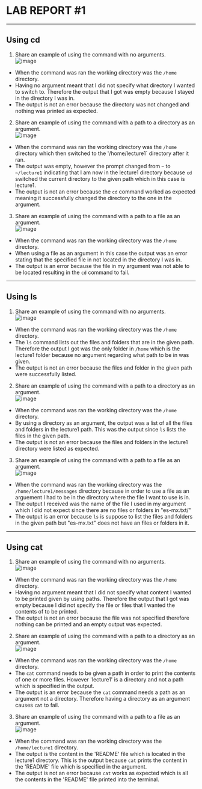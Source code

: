 # LAB REPORT #1
---
## Using cd
1. Share an example of using the command with no arguments. \
![image](https://github.com/anaisgg23/cse15l-lab-reports/assets/156368955/78613d71-1e7c-4be3-bbd1-11549a15b180) 
* When the command was ran the working directory was the `/home` directory.
* Having no argument meant that I did not specify what directory I wanted to switch to. Therefore the output that I got was empty because I stayed in the directory I was in.
* The output is not an error because the directory was not changed and nothing was printed as expected. 

2. Share an example of using the command with a path to a directory as an argument. \
![image](https://github.com/anaisgg23/cse15l-lab-reports/assets/156368955/4f1722ce-ab06-4eaf-841e-a349fc0a4513)
* When the command was ran the working directory was the `/home` directory which then switched to the '/home/lecture1` directory after it ran.
* The output was empty, however the prompt changed from `~` to `~/lecture1` indicating that I am now in the lecture1 directory because `cd` switched the current directory to the given path which in this case is lecture1.
* The output is not an error because the `cd` command worked as expected meaning it successfully changed the directory to the one in the argument.

3. Share an example of using the command with a path to a file as an argument. \
![image](https://github.com/anaisgg23/cse15l-lab-reports/assets/156368955/9ca058ca-9dc1-4d46-8fbf-4b3fd53f4f3d)
* When the command was ran the working directory was the `/home` directory.
* When using a file as an argument in this case the output was an error stating that the specified file in not located in the directory I was in.
* The output is an error because the file in my argument was not able to be located resulting in the `cd` command to fail.

---
## Using ls
1. Share an example of using the command with no arguments. \
![image](https://github.com/anaisgg23/cse15l-lab-reports/assets/156368955/f14c8e4a-97cc-4165-a204-7d45c2ce64ac) 
* When the command was ran the working directory was the `/home` directory.
* The `ls` command lists out the files and folders that are in the given path. Therefore the output I got was the only folder in `/home` which is the lecture1 folder because no argument regarding what path to be in was given.
* The output is not an error because the files and folder in the given path were successfully listed. 
  
2. Share an example of using the command with a path to a directory as an argument. \
![image](https://github.com/anaisgg23/cse15l-lab-reports/assets/156368955/416acdc4-2a3a-422e-b3fa-f60b09bf5458)
* When the command was ran the working directory was the `/home` directory.
* By using a directory as an argument, the output was a list of all the files and folders in the lecture1 path. This was the output since `ls` lists the files in the given path.
* The output is not an error because the files and folders in the lecture1 directory were listed as expected. 

3. Share an example of using the command with a path to a file as an argument. \
![image](https://github.com/anaisgg23/cse15l-lab-reports/assets/156368955/e8378825-f59b-4358-9d6c-d08977987007)
* When the command was ran the working directory was the `/home/lecture1/messages` directory because in order to use a file as an arguement I had to be in the directory where the file I want to use is in.
* The output I received was the name of the file I used in my argument which I did not expect since there are no files or folders in "es-mx.txt/"
* The output is an error because `ls` is suppose to list the files and folders in the given path but "es-mx.txt" does not have an files or folders in it.

---
## Using cat
1. Share an example of using the command with no arguments. \
![image](https://github.com/anaisgg23/cse15l-lab-reports/assets/156368955/55ab4994-c4fc-407a-bebe-0ac2e162623a)
* When the command was ran the working directory was the `/home` directory.
* Having no argument meant that I did not specify what content I wanted to be printed given by using paths. Therefore the output that I got was empty because I did not specify the file or files that I wanted the contents of to be printed.
* The output is not an error because the file was not specified therefore nothing can be printed and an empty output was expected. 

2. Share an example of using the command with a path to a directory as an argument. \
![image](https://github.com/anaisgg23/cse15l-lab-reports/assets/156368955/a76ba8bc-2606-484a-9439-582457a6fe88)
* When the command was ran the working directory was the `/home` directory.
* The `cat` command needs to be given a path in order to print the contents of one or more files. However 'lecture1' is a directory and not a path which is specified in the output.
* The output is an error because the `cat` command needs a path as an argument not a directory. Therefore having a directory as an argument causes `cat` to fail.

3. Share an example of using the command with a path to a file as an argument. \
![image](https://github.com/anaisgg23/cse15l-lab-reports/assets/156368955/c56c7e5e-62f0-4db8-a674-04116ade9cf7)
* When the command was ran the working directory was the `/home/lecture1` directory.
* The output is the content in the 'README' file which is located in the lecture1 directory. This is the output because `cat` prints the content in the 'README' file which is specified in the argument.
* The output is not an error because `cat` works as expected which is all the contents in the 'README' file printed into the terminal.

